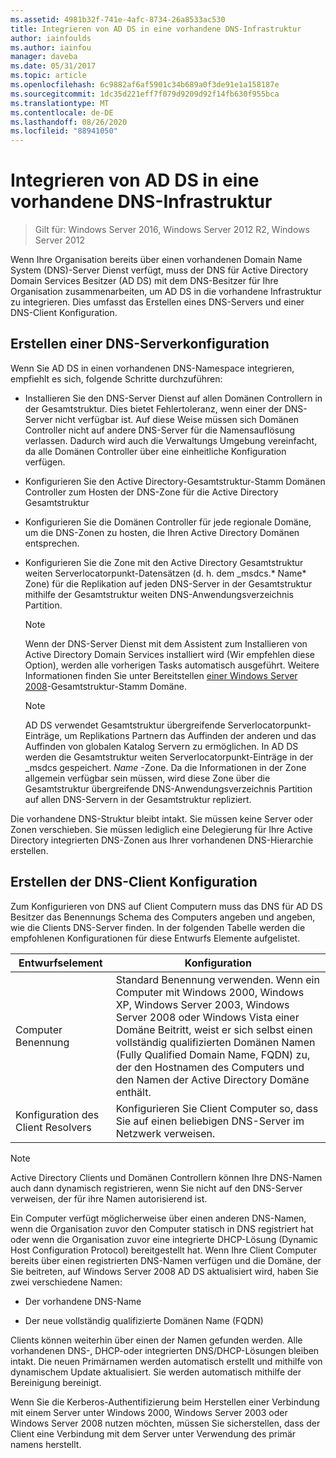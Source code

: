 ```yaml
---
ms.assetid: 4981b32f-741e-4afc-8734-26a8533ac530
title: Integrieren von AD DS in eine vorhandene DNS-Infrastruktur
author: iainfoulds
ms.author: iainfou
manager: daveba
ms.date: 05/31/2017
ms.topic: article
ms.openlocfilehash: 6c9882af6af5901c34b689a0f3de91e1a158187e
ms.sourcegitcommit: 1dc35d221eff7f079d9209d92f14fb630f955bca
ms.translationtype: MT
ms.contentlocale: de-DE
ms.lasthandoff: 08/26/2020
ms.locfileid: "88941050"
---
```

# <a name="integrating-ad-ds-into-an-existing-dns-infrastructure"></a>Integrieren von AD DS in eine vorhandene DNS-Infrastruktur

>Gilt für: Windows Server 2016, Windows Server 2012 R2, Windows Server 2012

Wenn Ihre Organisation bereits über einen vorhandenen Domain Name System (DNS)-Server Dienst verfügt, muss der DNS für Active Directory Domain Services Besitzer (AD DS) mit dem DNS-Besitzer für Ihre Organisation zusammenarbeiten, um AD DS in die vorhandene Infrastruktur zu integrieren. Dies umfasst das Erstellen eines DNS-Servers und einer DNS-Client Konfiguration.

## <a name="creating-a-dns-server-configuration"></a>Erstellen einer DNS-Serverkonfiguration
Wenn Sie AD DS in einen vorhandenen DNS-Namespace integrieren, empfiehlt es sich, folgende Schritte durchzuführen:

-   Installieren Sie den DNS-Server Dienst auf allen Domänen Controllern in der Gesamtstruktur. Dies bietet Fehlertoleranz, wenn einer der DNS-Server nicht verfügbar ist. Auf diese Weise müssen sich Domänen Controller nicht auf andere DNS-Server für die Namensauflösung verlassen. Dadurch wird auch die Verwaltungs Umgebung vereinfacht, da alle Domänen Controller über eine einheitliche Konfiguration verfügen.

-   Konfigurieren Sie den Active Directory-Gesamtstruktur-Stamm Domänen Controller zum Hosten der DNS-Zone für die Active Directory Gesamtstruktur

-   Konfigurieren Sie die Domänen Controller für jede regionale Domäne, um die DNS-Zonen zu hosten, die Ihren Active Directory Domänen entsprechen.

-   Konfigurieren Sie die Zone mit den Active Directory Gesamtstruktur weiten Serverlocatorpunkt-Datensätzen (d. h. dem _msdcs.* Name* Zone) für die Replikation auf jeden DNS-Server in der Gesamtstruktur mithilfe der Gesamtstruktur weiten DNS-Anwendungsverzeichnis Partition.

    > [!NOTE]
    > Wenn der DNS-Server Dienst mit dem Assistent zum Installieren von Active Directory Domain Services installiert wird (Wir empfehlen diese Option), werden alle vorherigen Tasks automatisch ausgeführt. Weitere Informationen finden Sie unter Bereitstellen [einer Windows Server 2008](/previous-versions/windows/it-pro/windows-server-2008-R2-and-2008/cc731174(v=ws.10))-Gesamtstruktur-Stamm Domäne.

    > [!NOTE]
    > AD DS verwendet Gesamtstruktur übergreifende Serverlocatorpunkt-Einträge, um Replikations Partnern das Auffinden der anderen und das Auffinden von globalen Katalog Servern zu ermöglichen. In AD DS werden die Gesamtstruktur weiten Serverlocatorpunkt-Einträge in der _msdcs gespeichert. *Name* -Zone. Da die Informationen in der Zone allgemein verfügbar sein müssen, wird diese Zone über die Gesamtstruktur übergreifende DNS-Anwendungsverzeichnis Partition auf allen DNS-Servern in der Gesamtstruktur repliziert.

Die vorhandene DNS-Struktur bleibt intakt. Sie müssen keine Server oder Zonen verschieben. Sie müssen lediglich eine Delegierung für Ihre Active Directory integrierten DNS-Zonen aus Ihrer vorhandenen DNS-Hierarchie erstellen.

## <a name="creating-the-dns-client-configuration"></a>Erstellen der DNS-Client Konfiguration
Zum Konfigurieren von DNS auf Client Computern muss das DNS für AD DS Besitzer das Benennungs Schema des Computers angeben und angeben, wie die Clients DNS-Server finden. In der folgenden Tabelle werden die empfohlenen Konfigurationen für diese Entwurfs Elemente aufgelistet.

|Entwurfselement|Konfiguration|
|------------------|-----------------|
|Computer Benennung|Standard Benennung verwenden. Wenn ein Computer mit Windows 2000, Windows XP, Windows Server 2003, Windows Server 2008 oder Windows Vista einer Domäne Beitritt, weist er sich selbst einen vollständig qualifizierten Domänen Namen (Fully Qualified Domain Name, FQDN) zu, der den Hostnamen des Computers und den Namen der Active Directory Domäne enthält.|
|Konfiguration des Client Resolvers|Konfigurieren Sie Client Computer so, dass Sie auf einen beliebigen DNS-Server im Netzwerk verweisen.|

> [!NOTE]
> Active Directory Clients und Domänen Controllern können Ihre DNS-Namen auch dann dynamisch registrieren, wenn Sie nicht auf den DNS-Server verweisen, der für ihre Namen autorisierend ist.

Ein Computer verfügt möglicherweise über einen anderen DNS-Namen, wenn die Organisation zuvor den Computer statisch in DNS registriert hat oder wenn die Organisation zuvor eine integrierte DHCP-Lösung (Dynamic Host Configuration Protocol) bereitgestellt hat. Wenn Ihre Client Computer bereits über einen registrierten DNS-Namen verfügen und die Domäne, der Sie beitreten, auf Windows Server 2008 AD DS aktualisiert wird, haben Sie zwei verschiedene Namen:

-   Der vorhandene DNS-Name

-   Der neue vollständig qualifizierte Domänen Name (FQDN)

Clients können weiterhin über einen der Namen gefunden werden. Alle vorhandenen DNS-, DHCP-oder integrierten DNS/DHCP-Lösungen bleiben intakt. Die neuen Primärnamen werden automatisch erstellt und mithilfe von dynamischem Update aktualisiert. Sie werden automatisch mithilfe der Bereinigung bereinigt.

Wenn Sie die Kerberos-Authentifizierung beim Herstellen einer Verbindung mit einem Server unter Windows 2000, Windows Server 2003 oder Windows Server 2008 nutzen möchten, müssen Sie sicherstellen, dass der Client eine Verbindung mit dem Server unter Verwendung des primär namens herstellt.

